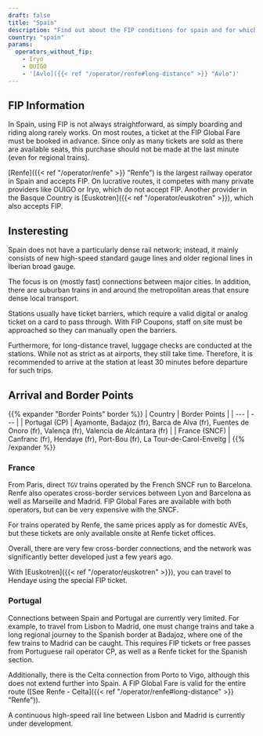 ```yaml
---
draft: false
title: "Spain"
description: "Find out about the FIP conditions for spain and for which operators you can benefit from discounts."
country: "spain"
params:
  operators_without_fip:
    - Iryo
    - OUIGO
    - '[Avlo]({{< ref "/operator/renfe#long-distance" >}} "Avlo")'
---
```


## FIP Information

In Spain, using FIP is not always straightforward, as simply boarding and riding along rarely works. On most routes, a ticket at the FIP Global Fare must be booked in advance. Since only as many tickets are sold as there are available seats, this purchase should not be made at the last minute (even for regional trains).

[Renfe]({{< ref "/operator/renfe" >}} "Renfe") is the largest railway operator in Spain and accepts FIP. On lucrative routes, it competes with many private providers like OUIGO or Iryo, which do not accept FIP. Another provider in the Basque Country is [Euskotren]({{< ref "/operator/euskotren" >}}), which also accepts FIP.

## Insteresting

Spain does not have a particularly dense rail network; instead, it mainly consists of new high-speed standard gauge lines and older regional lines in Iberian broad gauge.

The focus is on (mostly fast) connections between major cities. In addition, there are suburban trains in and around the metropolitan areas that ensure dense local transport.

Stations usually have ticket barriers, which require a valid digital or analog ticket on a card to pass through. With FIP Coupons, staff on site must be approached so they can manually open the barriers.

Furthermore, for long-distance travel, luggage checks are conducted at the stations. While not as strict as at airports, they still take time. Therefore, it is recommended to arrive at the station at least 30 minutes before departure for such trips.

## Arrival and Border Points

{{% expander "Border Points" border %}}
| Country | Border Points |
| --- | --- |
| Portugal (CP) | Ayamonte, Badajoz (fr), Barca de Alva (fr), Fuentes de Onoro (fr), Valença (fr), Valencia de Alcántara (fr) |
| France (SNCF) | Canfranc (fr), Hendaye (fr), Port-Bou (fr), La Tour-de-Carol-Enveitg |
{{% /expander %}}

### France

From Paris, direct `TGV` trains operated by the French SNCF run to Barcelona. Renfe also operates cross-border services between Lyon and Barcelona as well as Marseille and Madrid. FIP Global Fares are available with both operators, but can be very expensive with the SNCF.

For trains operated by Renfe, the same prices apply as for domestic AVEs, but these tickets are only available onsite at Renfe ticket offices.

Overall, there are very few cross-border connections, and the network was significantly better developed just a few years ago.

With [Euskotren]({{< ref "/operator/euskotren" >}}), you can travel to Hendaye using the special FIP ticket.

### Portugal

Connections between Spain and Portugal are currently very limited. For example, to travel from Lisbon to Madrid, one must change trains and take a long regional journey to the Spanish border at Badajoz, where one of the few trains to Madrid can be caught. This requires FIP tickets or free passes from Portuguese rail operator CP, as well as a Renfe ticket for the Spanish section.

Additionally, there is the Celta connection from Porto to Vigo, although this does not extend further into Spain. A FIP Global Fare is valid for the entire route ([See Renfe - Celta]({{< ref "/operator/renfe#long-distance" >}} "Renfe")).

A continuous high-speed rail line between Lisbon and Madrid is currently under development.
